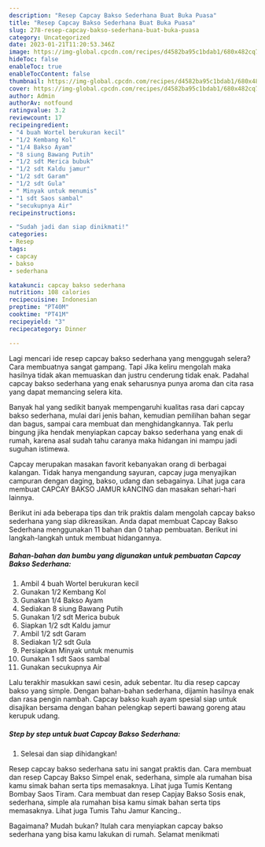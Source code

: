 ```yaml
---
description: "Resep Capcay Bakso Sederhana Buat Buka Puasa"
title: "Resep Capcay Bakso Sederhana Buat Buka Puasa"
slug: 278-resep-capcay-bakso-sederhana-buat-buka-puasa
category: Uncategorized
date: 2023-01-21T11:20:53.346Z
image: https://img-global.cpcdn.com/recipes/d4582ba95c1bdab1/680x482cq70/capcay-bakso-sederhana-foto-resep-utama.jpg
hideToc: false
enableToc: true
enableTocContent: false
thumbnail: https://img-global.cpcdn.com/recipes/d4582ba95c1bdab1/680x482cq70/capcay-bakso-sederhana-foto-resep-utama.jpg
cover: https://img-global.cpcdn.com/recipes/d4582ba95c1bdab1/680x482cq70/capcay-bakso-sederhana-foto-resep-utama.jpg
author: Admin
authorAv: notfound
ratingvalue: 3.2
reviewcount: 17
recipeingredient:
- "4 buah Wortel berukuran kecil"
- "1/2 Kembang Kol"
- "1/4 Bakso Ayam"
- "8 siung Bawang Putih"
- "1/2 sdt Merica bubuk"
- "1/2 sdt Kaldu jamur"
- "1/2 sdt Garam"
- "1/2 sdt Gula"
- " Minyak untuk menumis"
- "1 sdt Saos sambal"
- "secukupnya Air"
recipeinstructions:

- "Sudah jadi dan siap dinikmati!"
categories:
- Resep
tags:
- capcay
- bakso
- sederhana

katakunci: capcay bakso sederhana 
nutrition: 108 calories
recipecuisine: Indonesian
preptime: "PT40M"
cooktime: "PT41M"
recipeyield: "3"
recipecategory: Dinner

---
```



Lagi mencari ide resep capcay bakso sederhana yang menggugah selera? Cara membuatnya sangat gampang. Tapi Jika keliru mengolah maka hasilnya tidak akan memuaskan dan justru cenderung tidak enak. Padahal capcay bakso sederhana yang enak seharusnya punya aroma dan cita rasa yang dapat memancing selera kita.


Banyak hal yang sedikit banyak mempengaruhi kualitas rasa dari capcay bakso sederhana, mulai dari jenis bahan, kemudian pemilihan bahan segar dan bagus, sampai cara membuat dan menghidangkannya. Tak perlu bingung jika hendak menyiapkan capcay bakso sederhana yang enak di rumah, karena asal sudah tahu caranya maka hidangan ini mampu jadi suguhan istimewa.

Capcay merupakan masakan favorit kebanyakan orang di berbagai kalangan. Tidak hanya mengandung sayuran, capcay juga menyajikan campuran dengan daging, bakso, udang dan sebagainya. Lihat juga cara membuat CAPCAY BAKSO JAMUR kANCING dan masakan sehari-hari lainnya.


Berikut ini ada beberapa tips dan trik praktis dalam mengolah capcay bakso sederhana yang siap dikreasikan. Anda dapat membuat Capcay Bakso Sederhana menggunakan 11 bahan dan 0 tahap pembuatan. Berikut ini langkah-langkah untuk membuat hidangannya.

<!--inarticleads1-->

##### Bahan-bahan dan bumbu yang digunakan untuk pembuatan Capcay Bakso Sederhana:

1. Ambil 4 buah Wortel berukuran kecil
1. Gunakan 1/2 Kembang Kol
1. Gunakan 1/4 Bakso Ayam
1. Sediakan 8 siung Bawang Putih
1. Gunakan 1/2 sdt Merica bubuk
1. Siapkan 1/2 sdt Kaldu jamur
1. Ambil 1/2 sdt Garam
1. Sediakan 1/2 sdt Gula
1. Persiapkan  Minyak untuk menumis
1. Gunakan 1 sdt Saos sambal
1. Gunakan secukupnya Air


Lalu terakhir masukkan sawi cesin, aduk sebentar. Itu dia resep capcay bakso yang simple. Dengan bahan-bahan sederhana, dijamin hasilnya enak dan rasa pengin nambah. Capcay bakso kuah ayam spesial siap untuk disajikan bersama dengan bahan pelengkap seperti bawang goreng atau kerupuk udang. 

<!--inarticleads2-->

##### Step by step untuk buat Capcay Bakso Sederhana:


1. Selesai dan siap dihidangkan!

Resep capcay bakso sederhana satu ini sangat praktis dan. Cara membuat dan resep Capcay Bakso Simpel enak, sederhana, simple ala rumahan bisa kamu simak bahan serta tips memasaknya. Lihat juga Tumis Kentang Bombay Saos Tiram. Cara membuat dan resep Capjay Bakso Sosis enak, sederhana, simple ala rumahan bisa kamu simak bahan serta tips memasaknya. Lihat juga Tumis Tahu Jamur Kancing.. 

Bagaimana? Mudah bukan? Itulah cara menyiapkan capcay bakso sederhana yang bisa kamu lakukan di rumah. Selamat menikmati
